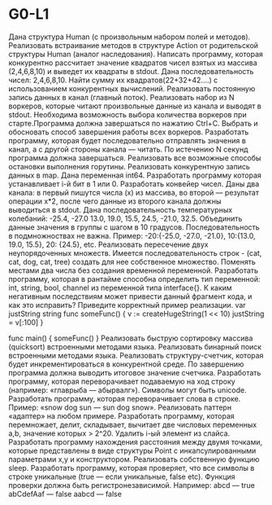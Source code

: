 # G0-L1
Дана структура Human (с произвольным набором полей и методов). Реализовать встраивание методов в структуре Action от родительской структуры Human (аналог наследования).
Написать программу, которая конкурентно рассчитает значение квадратов чисел взятых из массива (2,4,6,8,10) и выведет их квадраты в stdout.
Дана последовательность чисел: 2,4,6,8,10. Найти сумму их квадратов(22+32+42….) с использованием конкурентных вычислений.
Реализовать постоянную запись данных в канал (главный поток). Реализовать набор из N воркеров, которые читают произвольные данные из канала и выводят в stdout. Необходима возможность выбора количества воркеров при старте.Программа должна завершаться по нажатию Ctrl+C. Выбрать и обосновать способ завершения работы всех воркеров.
Разработать программу, которая будет последовательно отправлять значения в канал, а с другой стороны канала — читать. По истечению N секунд программа должна завершаться.
Реализовать все возможные способы остановки выполнения горутины.
Реализовать конкурентную запись данных в map.
Дана переменная int64. Разработать программу которая устанавливает i-й бит в 1 или 0.
Разработать конвейер чисел. Даны два канала: в первый пишутся числа (x) из массива, во второй — результат операции x*2, после чего данные из второго канала должны выводиться в stdout.
Дана последовательность температурных колебаний: -25.4, -27.0 13.0, 19.0, 15.5, 24.5, -21.0, 32.5. Объединить данные значения в группы с шагом в 10 градусов. Последовательность в подмножноствах не важна. Пример: -20:{-25.0, -27.0, -21.0}, 10:{13.0, 19.0, 15.5}, 20: {24.5}, etc.
Реализовать пересечение двух неупорядоченных множеств.
Имеется последовательность строк - (cat, cat, dog, cat, tree) создать для нее собственное множество.
Поменять местами два числа без создания временной переменной.
Разработать программу, которая в рантайме способна определить тип переменной: int, string, bool, channel из переменной типа interface{}.
К каким негативным последствиям может привести данный фрагмент кода, и как это исправить? Приведите корректный пример реализации.
var justString string
func someFunc() {
  v := createHugeString(1 << 10)
  justString = v[:100]
}

func main() {
  someFunc()
}
Реализовать быструю сортировку массива (quicksort) встроенными методами языка.
Реализовать бинарный поиск встроенными методами языка.
Реализовать структуру-счетчик, которая будет инкрементироваться в конкурентной среде. По завершению программа должна выводить итоговое значение счетчика.
Разработать программу, которая переворачивает подаваемую на ход строку (например: «главрыба — абырвалг»). Символы могут быть unicode.
Разработать программу, которая переворачивает слова в строке. Пример: «snow dog sun — sun dog snow».
Реализовать паттерн «адаптер» на любом примере.
Разработать программу, которая перемножает, делит, складывает, вычитает две числовых переменных a,b, значение которых > 2^20.
Удалить i-ый элемент из слайса.
Разработать программу нахождения расстояния между двумя точками, которые представлены в виде структуры Point с инкапсулированными параметрами x,y и конструктором.
Реализовать собственную функцию sleep.
Разработать программу, которая проверяет, что все символы в строке уникальные (true — если уникальные, false etc). Функция проверки должна быть регистронезависимой. Например:
abcd — true
abCdefAaf — false
aabcd — false
